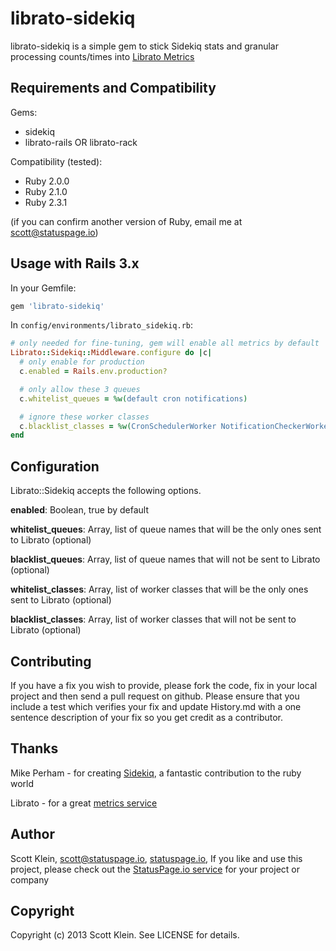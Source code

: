 librato-sidekiq
=====

librato-sidekiq is a simple gem to stick Sidekiq stats and granular processing counts/times into [Librato Metrics](http://metrics.librato.com/)


Requirements and Compatibility
------------

Gems:

 * sidekiq
 * librato-rails OR librato-rack

Compatibility (tested):

 * Ruby 2.0.0
 * Ruby 2.1.0
 * Ruby 2.3.1

(if you can confirm another version of Ruby, email me at scott@statuspage.io)


Usage with Rails 3.x
---------------------------

In your Gemfile:

```ruby
gem 'librato-sidekiq'
```

In `config/environments/librato_sidekiq.rb`:

```ruby
# only needed for fine-tuning, gem will enable all metrics by default
Librato::Sidekiq::Middleware.configure do |c|
  # only enable for production
  c.enabled = Rails.env.production?

  # only allow these 3 queues
  c.whitelist_queues = %w(default cron notifications)

  # ignore these worker classes
  c.blacklist_classes = %w(CronSchedulerWorker NotificationCheckerWorker)
end
```


Configuration
------------------------
Librato::Sidekiq accepts the following options.

**enabled**: Boolean, true by default

**whitelist_queues**: Array, list of queue names that will be the only ones sent to Librato (optional)

**blacklist_queues**: Array, list of queue names that will not be sent to Librato (optional)

**whitelist_classes**: Array, list of worker classes that will be the only ones sent to Librato (optional)

**blacklist_classes**: Array, list of worker classes that will not be sent to Librato (optional)


Contributing
-------------

If you have a fix you wish to provide, please fork the code, fix in your local project and then send a pull request on github.  Please ensure that you include a test which verifies your fix and update History.md with a one sentence description of your fix so you get credit as a contributor.


Thanks
------------

Mike Perham - for creating [Sidekiq](http://github.com/mperham/sidekiq), a fantastic contribution to the ruby world

Librato - for a great [metrics service](http://metrics.librato.com)


Author
----------

Scott Klein, scott@statuspage.io, [statuspage.io](https://www.statuspage.io),  If you like and use this project, please check out the [StatusPage.io service](https://www.statuspage.io/tour) for your project or company


Copyright
-----------

Copyright (c) 2013 Scott Klein. See LICENSE for details.
